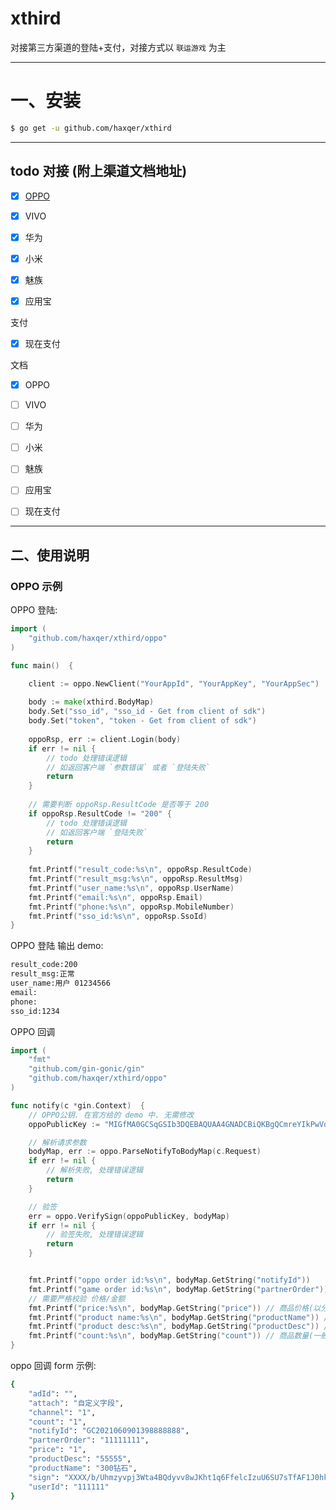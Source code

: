 # xthird

对接第三方渠道的登陆+支付，对接方式以 `联运游戏` 为主

---
# 一、安装

```bash
$ go get -u github.com/haxqer/xthird
```

---
## todo 对接 (附上渠道文档地址)

[comment]: <> (- [ ] 微信)

[comment]: <> (- [ ] 支付宝)

[comment]: <> (- [ ] 苹果)

- [x] [OPPO](https://open.oppomobile.com/)
- [x] VIVO
- [x] 华为
- [x] 小米
- [x] 魅族
- [x] 应用宝
  

支付
- [x] 现在支付


文档
- [x] OPPO
- [ ] VIVO
- [ ] 华为
- [ ] 小米
- [ ] 魅族
- [ ] 应用宝
- [ ] 现在支付


---
## 二、使用说明

### OPPO 示例
OPPO 登陆:
```go
import (
	"github.com/haxqer/xthird/oppo"
)

func main()  {

    client := oppo.NewClient("YourAppId", "YourAppKey", "YourAppSec")
    
    body := make(xthird.BodyMap)
    body.Set("sso_id", "sso_id - Get from client of sdk")
    body.Set("token", "token - Get from client of sdk")
    
    oppoRsp, err := client.Login(body)
    if err != nil {
        // todo 处理错误逻辑
        // 如返回客户端 `参数错误` 或者 `登陆失败`
        return
    }
    
    // 需要判断 oppoRsp.ResultCode 是否等于 200
    if oppoRsp.ResultCode != "200" {
        // todo 处理错误逻辑
        // 如返回客户端 `登陆失败`
        return
    }
    
    fmt.Printf("result_code:%s\n", oppoRsp.ResultCode)
    fmt.Printf("result_msg:%s\n", oppoRsp.ResultMsg)
    fmt.Printf("user_name:%s\n", oppoRsp.UserName)
    fmt.Printf("email:%s\n", oppoRsp.Email)
    fmt.Printf("phone:%s\n", oppoRsp.MobileNumber)
    fmt.Printf("sso_id:%s\n", oppoRsp.SsoId)
}


```



OPPO 登陆 输出 demo:
```bash
result_code:200
result_msg:正常
user_name:用户 01234566
email:
phone:
sso_id:1234
```



OPPO 回调

```go
import (
    "fmt"
    "github.com/gin-gonic/gin"
    "github.com/haxqer/xthird/oppo"
)

func notify(c *gin.Context)  {
	// OPPO公钥. 在官方给的 demo 中. 无需修改
	oppoPublicKey := "MIGfMA0GCSqGSIb3DQEBAQUAA4GNADCBiQKBgQCmreYIkPwVovKR8rLHWlFVw7YDfm9uQOJKL89Smt6ypXGVdrAKKl0wNYc3/jecAoPi2ylChfa2iRu5gunJyNmpWZzlCNRIau55fxGW0XEu553IiprOZcaw5OuYGlf60ga8QT6qToP0/dpiL/ZbmNUO9kUhosIjEu22uFgR+5cYyQIDAQAB"

	// 解析请求参数
	bodyMap, err := oppo.ParseNotifyToBodyMap(c.Request)
	if err != nil {
		// 解析失败, 处理错误逻辑
		return
	}

	// 验签
	err = oppo.VerifySign(oppoPublicKey, bodyMap)
	if err != nil {
		// 验签失败, 处理错误逻辑
		return
	}


	fmt.Printf("oppo order id:%s\n", bodyMap.GetString("notifyId"))
	fmt.Printf("game order id:%s\n", bodyMap.GetString("partnerOrder")) // 游戏订单id。 如果存在聚合平台，则为 聚合平台订单id
	// 需要严格校验 价格/金额
	fmt.Printf("price:%s\n", bodyMap.GetString("price")) // 商品价格(以分为单位)
	fmt.Printf("product name:%s\n", bodyMap.GetString("productName")) // 商品名称(客户端上传)
	fmt.Printf("product desc:%s\n", bodyMap.GetString("productDesc")) // 商品名称(客户端上传)
	fmt.Printf("count:%s\n", bodyMap.GetString("count")) // 商品数量(一般为 1)
}
```

oppo 回调 form 示例:
```bash
{
    "adId": "",
    "attach": "自定义字段",
    "channel": "1",
    "count": "1",
    "notifyId": "GC2021060901398888888",
    "partnerOrder": "11111111",
    "price": "1",
    "productDesc": "55555",
    "productName": "300钻石",
    "sign": "XXXX/b/Uhmzyvpj3Wta4BQdyvv8wJKht1q6FfelcIzuU6SU7sTfAF1J0hkc=",
    "userId": "111111"
}
```